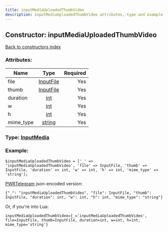 ```yaml
---
title: inputMediaUploadedThumbVideo
description: inputMediaUploadedThumbVideo attributes, type and example
---
```

## Constructor: inputMediaUploadedThumbVideo  
[Back to constructors index](index.md)



### Attributes:

| Name     |    Type       | Required |
|----------|:-------------:|---------:|
|file|[InputFile](../types/InputFile.md) | Yes|
|thumb|[InputFile](../types/InputFile.md) | Yes|
|duration|[int](../types/int.md) | Yes|
|w|[int](../types/int.md) | Yes|
|h|[int](../types/int.md) | Yes|
|mime\_type|[string](../types/string.md) | Yes|



### Type: [InputMedia](../types/InputMedia.md)


### Example:

```
$inputMediaUploadedThumbVideo = ['_' => 'inputMediaUploadedThumbVideo', 'file' => InputFile, 'thumb' => InputFile, 'duration' => int, 'w' => int, 'h' => int, 'mime_type' => 'string'];
```  

[PWRTelegram](https://pwrtelegram.xyz) json-encoded version:

```
{"_": "inputMediaUploadedThumbVideo", "file": InputFile, "thumb": InputFile, "duration": int, "w": int, "h": int, "mime_type": "string"}
```


Or, if you're into Lua:  


```
inputMediaUploadedThumbVideo={_='inputMediaUploadedThumbVideo', file=InputFile, thumb=InputFile, duration=int, w=int, h=int, mime_type='string'}

```


